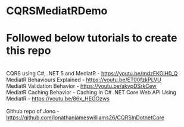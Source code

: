 # CQRSMediatRDemo

<h1>Followed below tutorials to create this repo</h1>

<br>CQRS using C#, .NET 5 and MediatR - https://youtu.be/mdzEKGlH0_Q
<br>MediatR Behaviours Explained - https://youtu.be/ET00fzkPLVU
<br>MediatR Validation Behavior - https://youtu.be/akvpDSrkCew
<br>MediatR Caching Behavior - Caching In C# .NET Core Web API Using MediatR - https://youtu.be/86x_HEGOzws
<br>
<br>Github repo of Jono - https://github.com/jonathanjameswilliams26/CQRSInDotnetCore
